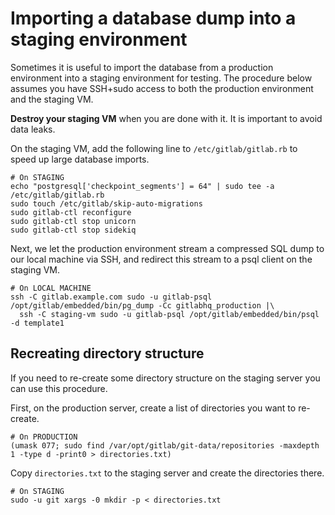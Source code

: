 # Importing a database dump into a staging environment

Sometimes it is useful to import the database from a production environment
into a staging environment for testing. The procedure below assumes you have
SSH+sudo access to both the production environment and the staging VM.

**Destroy your staging VM** when you are done with it. It is important to avoid
data leaks.

On the staging VM, add the following line to `/etc/gitlab/gitlab.rb` to speed up
large database imports.

```
# On STAGING
echo "postgresql['checkpoint_segments'] = 64" | sudo tee -a /etc/gitlab/gitlab.rb
sudo touch /etc/gitlab/skip-auto-migrations
sudo gitlab-ctl reconfigure
sudo gitlab-ctl stop unicorn
sudo gitlab-ctl stop sidekiq
```

Next, we let the production environment stream a compressed SQL dump to our
local machine via SSH, and redirect this stream to a psql client on the staging
VM.

```
# On LOCAL MACHINE
ssh -C gitlab.example.com sudo -u gitlab-psql /opt/gitlab/embedded/bin/pg_dump -Cc gitlabhq_production |\
  ssh -C staging-vm sudo -u gitlab-psql /opt/gitlab/embedded/bin/psql -d template1
```

## Recreating directory structure

If you need to re-create some directory structure on the staging server you can
use this procedure.

First, on the production server, create a list of directories you want to
re-create.

```
# On PRODUCTION
(umask 077; sudo find /var/opt/gitlab/git-data/repositories -maxdepth 1 -type d -print0 > directories.txt)
```

Copy `directories.txt` to the staging server and create the directories there.

```
# On STAGING
sudo -u git xargs -0 mkdir -p < directories.txt
```
